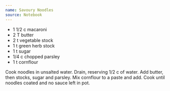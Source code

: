 ```yaml
---
name: Savoury Noodles
source: Notebook
---
```


* 1 1/2 c macaroni
* 2 T butter
* 2 t vegetable stock
* 1 t green herb stock
* 1 t sugar
* 1/4 c chopped parsley
* 1 t cornflour

Cook noodles in unsalted water.  Drain, reserving 1/2 c of water.  Add butter, then stocks, sugar and parsley.  Mix cornflour to a paste and add.  Cook until noodles coated and no sauce left in pot.

